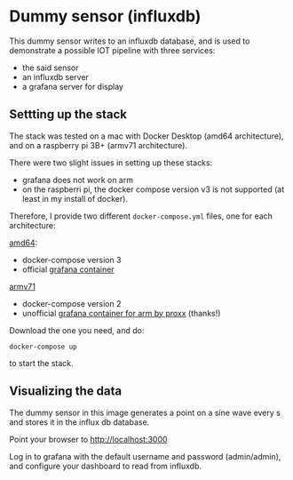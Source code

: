 # Dummy sensor (influxdb)

This dummy sensor writes to an influxdb database, and is used to demonstrate a possible IOT pipeline with three services: 

* the said sensor
* an influxdb server
* a grafana server for display

## Settting up the stack

The stack was tested on a mac with Docker Desktop (amd64 architecture), and on a raspberry pi 3B+ (armv71 architecture). 

There were two slight issues in setting up these stacks: 

* grafana does not work on arm
* on the raspberri pi, the docker compose version v3 is not supported (at least in my install of docker). 

Therefore, I provide two different `docker-compose.yml` files, one for each architecture: 

[amd64](https://github.com/cbernet/maldives/blob/master/influxdb/docker-compose.yml): 

* docker-compose version 3
* official [grafana container](https://hub.docker.com/r/grafana/grafana)

[armv71](https://github.com/cbernet/maldives/blob/rpi_docker/influxdb/docker-compose.yml)

* docker-compose version 2 
* unofficial [grafana container for arm by proxx](https://hub.docker.com/r/proxx/grafana-armv7) (thanks!)

Download the one you need, and do: 

```
docker-compose up 
```

to start the stack.
 

## Visualizing the data

The dummy sensor in this image generates a point on a sine wave every s and stores it in the influx db database. 

Point your browser to [http://localhost:3000]() 

Log in to grafana with the default username and password (admin/admin), and configure your dashboard to read from influxdb. 
